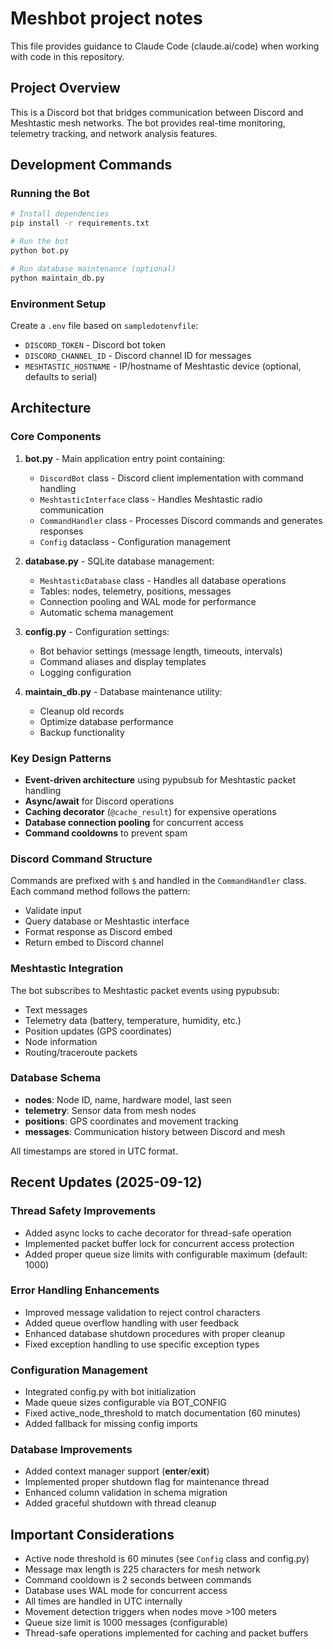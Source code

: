 # Meshbot project notes

This file provides guidance to Claude Code (claude.ai/code) when working with code in this repository.

## Project Overview

This is a Discord bot that bridges communication between Discord and Meshtastic mesh networks. The bot provides real-time monitoring, telemetry tracking, and network analysis features.

## Development Commands

### Running the Bot
```bash
# Install dependencies
pip install -r requirements.txt

# Run the bot
python bot.py

# Run database maintenance (optional)
python maintain_db.py
```

### Environment Setup
Create a `.env` file based on `sampledotenvfile`:
- `DISCORD_TOKEN` - Discord bot token
- `DISCORD_CHANNEL_ID` - Discord channel ID for messages
- `MESHTASTIC_HOSTNAME` - IP/hostname of Meshtastic device (optional, defaults to serial)

## Architecture

### Core Components

1. **bot.py** - Main application entry point containing:
   - `DiscordBot` class - Discord client implementation with command handling
   - `MeshtasticInterface` class - Handles Meshtastic radio communication
   - `CommandHandler` class - Processes Discord commands and generates responses
   - `Config` dataclass - Configuration management

2. **database.py** - SQLite database management:
   - `MeshtasticDatabase` class - Handles all database operations
   - Tables: nodes, telemetry, positions, messages
   - Connection pooling and WAL mode for performance
   - Automatic schema management

3. **config.py** - Configuration settings:
   - Bot behavior settings (message length, timeouts, intervals)
   - Command aliases and display templates
   - Logging configuration

4. **maintain_db.py** - Database maintenance utility:
   - Cleanup old records
   - Optimize database performance
   - Backup functionality

### Key Design Patterns

- **Event-driven architecture** using pypubsub for Meshtastic packet handling
- **Async/await** for Discord operations
- **Caching decorator** (`@cache_result`) for expensive operations
- **Database connection pooling** for concurrent access
- **Command cooldowns** to prevent spam

### Discord Command Structure

Commands are prefixed with `$` and handled in the `CommandHandler` class. Each command method follows the pattern:
- Validate input
- Query database or Meshtastic interface
- Format response as Discord embed
- Return embed to Discord channel

### Meshtastic Integration

The bot subscribes to Meshtastic packet events using pypubsub:
- Text messages
- Telemetry data (battery, temperature, humidity, etc.)
- Position updates (GPS coordinates)
- Node information
- Routing/traceroute packets

### Database Schema

- **nodes**: Node ID, name, hardware model, last seen
- **telemetry**: Sensor data from mesh nodes
- **positions**: GPS coordinates and movement tracking
- **messages**: Communication history between Discord and mesh

All timestamps are stored in UTC format.

## Recent Updates (2025-09-12)

### Thread Safety Improvements
- Added async locks to cache decorator for thread-safe operation
- Implemented packet buffer lock for concurrent access protection
- Added proper queue size limits with configurable maximum (default: 1000)

### Error Handling Enhancements
- Improved message validation to reject control characters
- Added queue overflow handling with user feedback
- Enhanced database shutdown procedures with proper cleanup
- Fixed exception handling to use specific exception types

### Configuration Management
- Integrated config.py with bot initialization
- Made queue sizes configurable via BOT_CONFIG
- Fixed active_node_threshold to match documentation (60 minutes)
- Added fallback for missing config imports

### Database Improvements
- Added context manager support (__enter__/__exit__)
- Implemented proper shutdown flag for maintenance thread
- Enhanced column validation in schema migration
- Added graceful shutdown with thread cleanup

## Important Considerations

- Active node threshold is 60 minutes (see `Config` class and config.py)
- Message max length is 225 characters for mesh network
- Command cooldown is 2 seconds between commands
- Database uses WAL mode for concurrent access
- All times are handled in UTC internally
- Movement detection triggers when nodes move >100 meters
- Queue size limit is 1000 messages (configurable)
- Thread-safe operations implemented for caching and packet buffers

